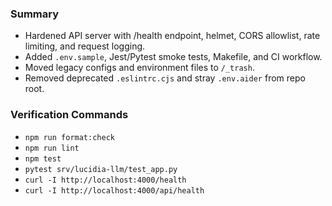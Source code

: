 ### Summary

- Hardened API server with /health endpoint, helmet, CORS allowlist, rate limiting, and request logging.
- Added `.env.sample`, Jest/Pytest smoke tests, Makefile, and CI workflow.
- Moved legacy configs and environment files to `/_trash`.
- Removed deprecated `.eslintrc.cjs` and stray `.env.aider` from repo root.

### Verification Commands

- `npm run format:check`
- `npm run lint`
- `npm test`
- `pytest srv/lucidia-llm/test_app.py`
- `curl -I http://localhost:4000/health`
- `curl -I http://localhost:4000/api/health`
